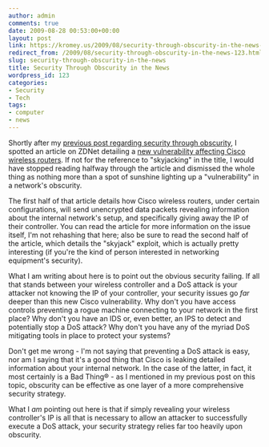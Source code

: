 ```yaml
---
author: admin
comments: true
date: 2009-08-28 00:53:00+00:00
layout: post
link: https://kromey.us/2009/08/security-through-obscurity-in-the-news-123.html
redirect_from: /2009/08/security-through-obscurity-in-the-news-123.html
slug: security-through-obscurity-in-the-news
title: Security Through Obscurity in the News
wordpress_id: 123
categories:
- Security
- Tech
tags:
- computer
- news
---
```


Shortly after my [previous post regarding security through obscurity](http://kromey.sd41.net/2009/08/security-through-obscurity-over-demonized-94.html), I spotted an article on ZDNet detailing a [new vulnerability affecting Cisco wireless routers](http://news.zdnet.com/2100-9595_22-334210.html). If not for the reference to "skyjacking" in the title, I would have stopped reading halfway through the article and dismissed the whole thing as nothing more than a spot of sunshine lighting up a "vulnerability" in a network's obscurity.

The first half of that article details how Cisco wireless routers, under certain configurations, will send unencrypted data packets revealing information about the internal network's setup, and specifically giving away the IP of their controller. You can read the article for more information on the issue itself, I'm not rehashing that here; also be sure to read the second half of the article, which details the "skyjack" exploit, which is actually pretty interesting (if you're the kind of person interested in networking equipment's security).

What I am writing about here is to point out the obvious security failing. If all that stands between your wireless controller and a DoS attack is your attacker not knowing the IP of your controller, your security issues go _far_ deeper than this new Cisco vulnerability. Why don't you have access controls preventing a rogue machine connecting to your network in the first place? Why don't you have an IDS or, even better, an IPS to detect and potentially stop a DoS attack? Why don't you have any of the myriad DoS mitigating tools in place to protect your systems?

Don't get me wrong - I'm not saying that preventing a DoS attack is easy, nor am I saying that it's a good thing that Cisco is leaking detailed information about your internal network. In the case of the latter, in fact, it most certainly is a Bad Thing® - as I mentioned in my previous post on this topic, obscurity can be effective as one layer of a more comprehensive security strategy.

What I _am_ pointing out here is that if simply revealing your wireless controller's IP is all that is necessary to allow an attacker to successfully execute a DoS attack, your security strategy relies far too heavily upon obscurity.
